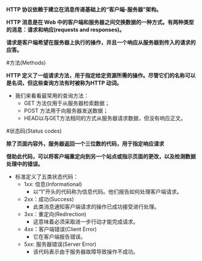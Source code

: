**HTTP 协议依赖于建立在消息传递基础上的“客户端-服务器”架构。**

**HTTP 消息是在 Web 中的客户端和服务器之间交换数据的一种方式。有两种类型的消息：请求和响应(requests and responses)。**

**请求是客户端希望在服务器上执行的操作，并且一个响应从服务器到传入的请求的应答。**

#方法(Methods)

**HTTP 定义了一组请求方法，用于指定给定资源所需的操作。尽管它们的名称可以是名词，但这些查询方法有时被称为HTTP 动词。**

* 我们来看看最常用的查询方法：
  * GET 方法仅用于从服务器检索数据；
  * POST 方法用于向服务器发送数据；
  * HEAD以与GET方法相同的方式从服务器请求数据，但没有响应正文。

#状态码(Status codes)

**除了页面内容外，服务器返回一个三位数的代码，用于指定响应请求**

**借助此代码，可以将客户端重定向到另一个站点或指示页面的更改，以及检测数据处理中的错误。**

* 标准定义了五类状态代码：
  * 1xx: 信息(Informational)
    * 以“1”开头的代码称为信息代码。他们报告如何处理客户端请求。
  * 2xx：成功(Success)
    * 此类消息通知客户端请求的操作已成功接受进行处理。
  * 3xx：重定向(Redirection)
    * 这意味着必须采取进一步行动才能完成请求。
  * 4xx：客户端错误(Client Error)
    * 它在客户端报告错误。
  * 5xx: 服务器错误(Server Error)
    * 该代码表示​​由于服务器故障导致操作不成功。






























